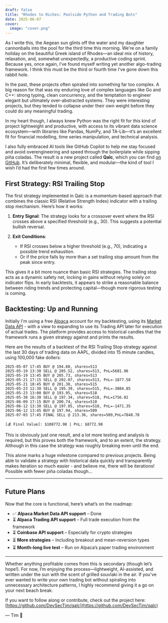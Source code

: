 ```yaml
---
draft: false
title: "Rhodes to Riches: Poolside Python and Trading Bots"
date: 2025-06-07
cover:
  image: "cover.png"
---
```


As I write this, the Aegean sun glints off the water and my daughter cannonballs into the pool for the third time this morning. We're on a family holiday on the beautiful Greek island of Rhodes—an ideal mix of history, relaxation, and, somewhat unexpectedly, a productive coding sprint. Because yes, once again, I’ve found myself writing yet another algo-trading framework. I think this must be the third or fourth time I’ve gone down this rabbit hole.

In the past, these projects often spiraled into something far too complex. A big reason for that was my enduring love of complex languages like Go and C++: strong typing, clean concurrency, and the temptation to engineer elegant but ultimately over-abstracted systems. They were interesting projects, but they tended to collapse under their own weight before they could do any meaningful trading. 

In my heart though, I always knew Python was the right fit for this kind of project lightweight and productive, with access to its vibrant data science ecosystem—with libraries like Pandas, NumPy, and TA-Lib—it’s an excellent fit for financial modelling, time series manipulation, and technical analysis.

I also fully embraced AI tools like GitHub Copilot to help me stay focused and avoid overengineering and speed through the boilerplate while sipping piña coladas. The result is a new project called **Qalc**, which you can find [on GitHub](https://github.com/DevSecTim/qalc). It’s deliberately minimal, flexible, and modular—the kind of tool I wish I’d had the first few times around.

## First Strategy: RSI Trailing Stop

The first strategy implemented in Qalc is a momentum-based approach that combines the classic RSI (Relative Strength Index) indicator with a trailing stop mechanism. Here’s how it works:

1. **Entry Signal**: The strategy looks for a crossover event where the RSI crosses above a specified threshold (e.g., 30). This suggests a potential bullish reversal.
2. **Exit Conditions**:

   * If RSI crosses below a higher threshold (e.g., 70), indicating a possible trend exhaustion.
   * Or if the price falls by more than a set trailing stop amount from the peak since entry.

This gives it a bit more nuance than basic RSI strategies. The trailing stop acts as a dynamic safety net, locking in gains without relying solely on indicator flips. In early backtests, it appears to strike a reasonable balance between riding trends and protecting capital—though more rigorous testing is coming.

## Backtesting: Up and Running

Initially I'm using a free [Alpaca](https://alpaca.markets/) account for my backtesting, using its [Market Data API](https://alpaca.markets/sdks/python/market_data.html) - with a view to expanding to use its Trading API later for execution of actual trades. The platform provides access to historical candles that the framework runs a given strategy against and prints the results.

Here are the results of a backtest of the RSI Trailing Stop strategy against the last 30 days of trading data on AAPL, divided into 15 minute candles, using 100,000 fake dollers:

```
2025-05-07 17:45 BUY @ 194.60, shares=513
2025-05-19 13:30 SELL @ 205.52, shares=513, PnL=5601.96
2025-05-19 13:45 BUY @ 205.73, shares=513
2025-05-21 17:15 SELL @ 202.07, shares=513, PnL=-1877.58
2025-05-21 18:45 BUY @ 201.38, shares=515
2025-05-23 12:30 SELL @ 195.39, shares=515, PnL=-3084.85
2025-05-23 13:00 BUY @ 193.95, shares=518
2025-05-30 16:30 SELL @ 197.34, shares=518, PnL=1756.02
2025-06-09 17:15 BUY @ 200.74, shares=510
2025-06-12 13:30 SELL @ 197.85, shares=510, PnL=-1471.35
2025-06-12 13:45 BUY @ 197.94, shares=509
2025-07-03 17:45 FINAL SELL @ 213.36, shares=509,PnL=7848.78

[💰 Final Value]: $108772.98 | PnL: $8772.98
```

This is obviously just one result, and a lot more testing and analysis is required, but this proves both the framework, and to an extent, the strategy.  Although in this case the strategy was roughly breaking even until the end.

This alone marks a huge milestone compared to previous projects. Being able to validate a strategy with historical data quickly and transparently makes iteration so much easier - and believe me, there will be iterations! Possible with fewer piña coladas though...

---

## Future Plans

Now that the core is functional, here’s what’s on the roadmap:

* ✅ **Alpaca Market Data API support** – Done
* ⏳ **Alpaca Trading API support** – Full trade execution from the framework
* ⏳ **Coinbase API support** – Especially for crypto strategies
* ⏳ **More strategies** – Including breakout and mean-reversion types
* ⏳ **Month-long live test** – Run on Alpaca’s paper trading environment

---

Whether anything profitable comes from this is secondary (though let’s hope!). For now, I’m enjoying the process—lightweight, AI-assisted, and written under the sun with the scent of grilled souvlaki in the air. If you've ever wanted to write your own trading bot without spiraling into unnecessary architecture patterns, I highly recommend giving it a go on your next beach break.

If you want to follow along or contribute, check out the project here: [https://github.com/DevSecTim/qalc](https://github.com/DevSecTim/qalc)

— Tim 🍹
